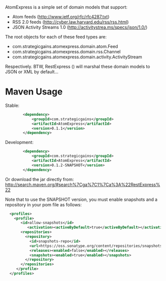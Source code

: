 AtomExpress is a simple set of domain models that support:

* Atom feeds (http://www.ietf.org/rfc/rfc4287.txt)
* RSS 2.0 feeds (http://cyber.law.harvard.edu/rss/rss.html)
* JSON Activity Streams 1.0 (http://activitystrea.ms/specs/json/1.0/)

The root objects for each of these feed types are:

* com.strategicgains.atomexpress.domain.atom.Feed
* com.strategicgains.atomexpress.domain.rss.Channel
* com.strategicgains.atomexpress.domain.activity.ActivityStream

Respectively. BTW, RestExpress () will marshal these domain models to JSON or XML by default...

Maven Usage
===========
Stable:
```xml
		<dependency>
			<groupId>com.strategicgains</groupId>
			<artifactId>AtomExpress</artifactId>
			<version>0.1.1</version>
		</dependency>
```
Development:
```xml
		<dependency>
			<groupId>com.strategicgains</groupId>
			<artifactId>AtomExpress</artifactId>
			<version>0.1.2-SNAPSHOT</version>
		</dependency>
```
Or download the jar directly from: 
http://search.maven.org/#search%7Cga%7C1%7Ca%3A%22RestExpress%22

Note that to use the SNAPSHOT version, you must enable snapshots and a repository in your pom file as follows:
```xml
  <profiles>
    <profile>
       <id>allow-snapshots</id>
          <activation><activeByDefault>true</activeByDefault></activation>
       <repositories>
         <repository>
           <id>snapshots-repo</id>
           <url>https://oss.sonatype.org/content/repositories/snapshots</url>
           <releases><enabled>false</enabled></releases>
           <snapshots><enabled>true</enabled></snapshots>
         </repository>
       </repositories>
     </profile>
  </profiles>
```